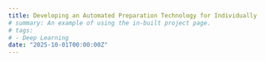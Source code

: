 ```yaml
---
title: Developing an Automated Preparation Technology for Individually Quick-Frozen Process of Catfish Fillets [2025-2027, USDA-NIFA-AFRI, $300,000 ($149,655 to Co-PI Lu)]
# summary: An example of using the in-built project page.
# tags:
# - Deep Learning
date: "2025-10-01T00:00:00Z"
---
```

